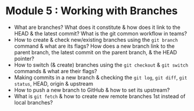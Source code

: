 # Module 5 : Working with Branches

- What are branches? What does it constitute & how does it link to the HEAD & the latest commit? What is the git common workflow in teams?
- How to create & check new/existing branches using the `git branch` command & what are its flags? How does a new branch link to the parent branch, the latest commit on the parent branch, & the HEAD pointer?
- How to switch (& create) branches using the `git checkout` & `git switch` commands & what are their flags?
- Making commits in a new branch & checking the `git log`, `git diff`, `git status`, HEAD, origin & upstream
- How to push a new branch to GitHub & how to set its upstream?
- What is `git fetch` & how to create new remote branches 1st instead of local branches?

